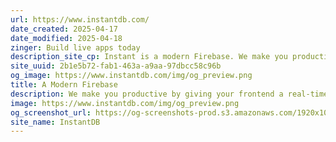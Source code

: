 ```yaml
---
url: https://www.instantdb.com/
date_created: 2025-04-17
date_modified: 2025-04-18
zinger: Build live apps today
description_site_cp: Instant is a modern Firebase. We make you productive by giving your frontend a real-time database.
site_uuid: 2b1e5b72-fab1-463a-a9aa-97dbcc58c96b
og_image: https://www.instantdb.com/img/og_preview.png
title: A Modern Firebase
description: We make you productive by giving your frontend a real-time database.
image: https://www.instantdb.com/img/og_preview.png
og_screenshot_url: https://og-screenshots-prod.s3.amazonaws.com/1920x1080/80/false/524340a0305787c962b5edf1ecb5499c628885a414998f01b6a8906f250ecf4f.jpeg
site_name: InstantDB
---
```



